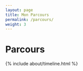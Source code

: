 ```yaml
---
layout: page
title: Mon Parcours
permalink: /parcours/
weight: 3
---
```


# **Parcours**
<div class="row">
{% include about/timeline.html %}
</div>